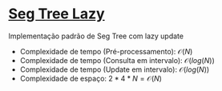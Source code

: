# [Seg Tree Lazy](seg_tree_lazy.cpp)

Implementação padrão de Seg Tree com lazy update

- Complexidade de tempo (Pré-processamento): $\mathcal{O}(N)$
- Complexidade de tempo (Consulta em intervalo): $\mathcal{O}(log(N))$
- Complexidade de tempo (Update em intervalo): $\mathcal{O}(log(N))$
- Complexidade de espaço: $2 * 4 * N = \mathcal{O}(N)$